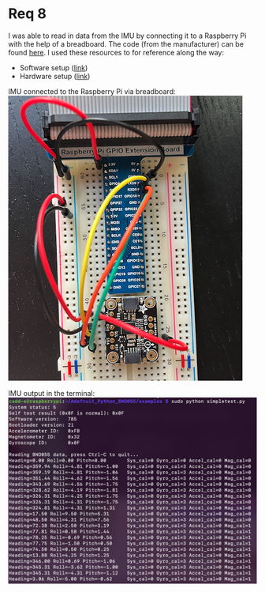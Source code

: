 # Req 8
I was able to read in data from the IMU by connecting it to a Raspberry Pi with the help of a breadboard. The code (from the manufacturer) can be found [here](https://github.com/adafruit/Adafruit_BNO055/tree/master/examples). I used these resources to for reference along the way:
- Software setup ([link](https://learn.adafruit.com/bno055-absolute-orientation-sensor-with-raspberry-pi-and-beaglebone-black/software))
- Hardware setup ([link](https://learn.adafruit.com/bno055-absolute-orientation-sensor-with-raspberry-pi-and-beaglebone-black/hardware#raspberry-pi))

IMU connected to the Raspberry Pi via breadboard:
![IMU connected to the Raspberry Pi via breadboard](breadboard.png "IMU connected to the Raspberry Pi via breadboard")

IMU output in the terminal:
![IMU output in the terminal](output.png "IMU output in the terminal")